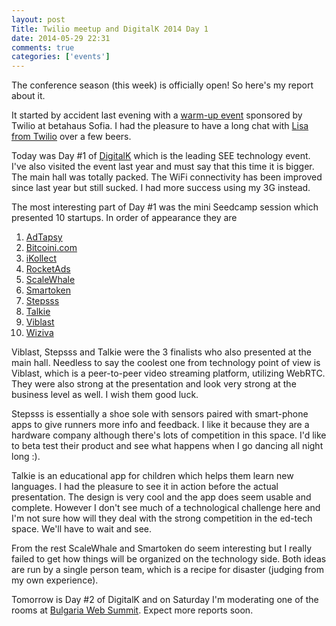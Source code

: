 ```yaml
---
layout: post
Title: Twilio meetup and DigitalK 2014 Day 1
date: 2014-05-29 22:31
comments: true
categories: ['events']
---
```


The conference season (this week) is officially open! So here's my report about it.

It started by accident last evening with a
[warm-up event](https://www.facebook.com/events/629009950539772/)
sponsored by Twilio at betahaus Sofia. I had the pleasure to have a long chat
with [Lisa from Twilio](https://twitter.com/lilaineurope) over a few beers.


Today was Day #1 of [DigitalK](http://digitalk.bg/) which is the leading SEE
technology event. I've also visited the event last year and must say that this
time it is bigger. The main hall was totally packed. The WiFi connectivity has been
improved since last year but still sucked. I had more success using my 3G instead. 

The most interesting part of Day #1 was the mini Seedcamp session which presented
10 startups. In order of appearance they are

1. [AdTapsy](http://www.adtapsy.com/)
2. [Bitcoini.com](https://bitcoini.com/)
3. [iKollect](http://ikollect.net/)
4. [RocketAds](http://www.rocketads.co/)
5. [ScaleWhale](http://www.scalewhale.eu/)
6. [Smartoken](https://angel.co/smartoken)
7. [Stepsss](http://stepsss.co/)
8. [Talkie](https://play.google.com/store/apps/details?id=co.talkie_kids.talkie)
9. [Viblast](http://viblast.com/)
10. [Wiziva](http://wiziva.com)

Viblast, Stepsss and Talkie were the 3 finalists who also presented at the main hall.
Needless to say the coolest one from technology point of view is Viblast, which is
a peer-to-peer video streaming platform, utilizing WebRTC. They were also strong at the
presentation and look very strong at the business level as well. I wish them good luck.

Stepsss is essentially a shoe sole with sensors paired with smart-phone apps to
give runners more info and feedback. I like it because they are a hardware company
although there's lots of competition in this space. I'd like to beta test their product
and see what happens when I go dancing all night long :).

Talkie is an educational app for children which helps them learn new languages. I had the
pleasure to see it in action before the actual presentation. The design is very cool
and the app does seem usable and complete. However I don't see much of a technological
challenge here and I'm not sure how will they deal with the strong competition in the ed-tech
space. We'll have to wait and see. 

From the rest ScaleWhale and Smartoken do seem interesting but I really failed to get how things
will be organized on the technology side. Both ideas are run by a single person team, which
is a recipe for disaster (judging from my own experience).


Tomorrow is Day #2 of DigitalK and on Saturday I'm moderating one of the rooms at
[Bulgaria Web Summit](http://bulgariawebsummit.com/). Expect more reports soon.
